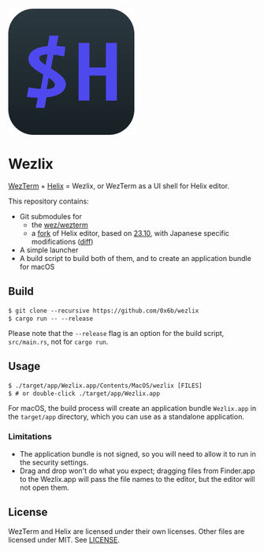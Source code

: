 ![logo](resources/icon_256x256.png)

# Wezlix

[WezTerm](https://wezfurlong.org/wezterm/) + [Helix](https://helix-editor.com/) = Wezlix, or WezTerm as a UI shell for Helix editor.

This repository contains:

- Git submodules for
  - the [wez/wezterm](https://github.com/wez/wezterm/)
  - a [fork](https://github.com/0x6b/helix) of Helix editor, based on [23.10](https://github.com/helix-editor/helix/releases/tag/23.10), with Japanese specific modifications ([diff](https://github.com/helix-editor/helix/compare/23.10...0x6b:helix:japanese-word-boundary))
- A simple launcher
- A build script to build both of them, and to create an application bundle for macOS

## Build

```
$ git clone --recursive https://github.com/0x6b/wezlix
$ cargo run -- --release
```

Please note that the `--release` flag is an option for the build script, `src/main.rs`, not for `cargo run`.

## Usage

```console
$ ./target/app/Wezlix.app/Contents/MacOS/wezlix [FILES]
$ # or double-click ./target/app/Wezlix.app
```

For macOS, the build process will create an application bundle `Wezlix.app` in the `target/app` directory, which you can use as a standalone application.

### Limitations

- The application bundle is not signed, so you will need to allow it to run in the security settings.
- Drag and drop won't do what you expect; dragging files from Finder.app to the Wezlix.app will pass the file names to the editor, but the editor will not open them.

## License

WezTerm and Helix are licensed under their own licenses. Other files are licensed under MIT. See [LICENSE](LICENSE).
